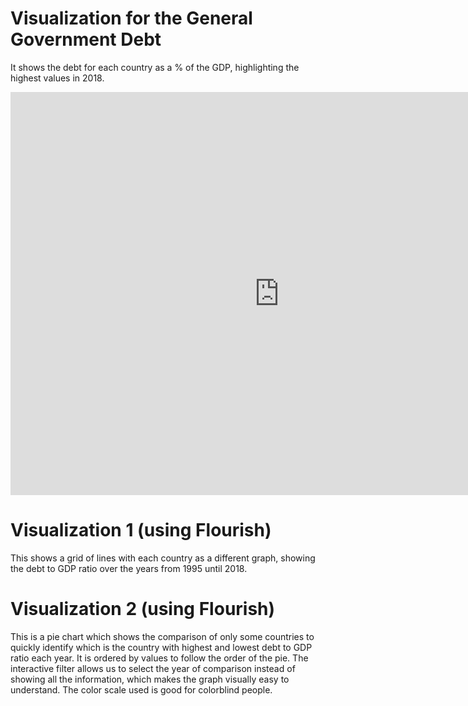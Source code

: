 # Visualization for the General Government Debt


It shows the debt for each country as a % of the GDP, highlighting the highest values in 2018.

<iframe src="https://data.oecd.org/chart/6gJY" width="860" height="645" style="border: 0" mozallowfullscreen="true" webkitallowfullscreen="true" allowfullscreen="true"><a href="https://data.oecd.org/chart/6gJY" target="_blank">OECD Chart: General government debt, Total, % of GDP, Annual, 2018</a></iframe>


# Visualization 1 (using Flourish)

This shows a grid of lines with each country as a different graph, showing the debt to GDP ratio over the years from 1995 until 2018.

<div class="flourish-embed flourish-chart" data-src="visualisation/5284504"><script src="https://public.flourish.studio/resources/embed.js"></script></div>

# Visualization 2 (using Flourish)

This is a pie chart which shows the comparison of only some countries to quickly identify which is the country with highest and lowest debt to GDP ratio each year. It is ordered by values to follow the order of the pie. The interactive filter allows us to select the year of comparison instead of showing all the information, which makes the graph visually easy to understand. The color scale used is good for colorblind people.

<div class="flourish-embed flourish-chart" data-src="visualisation/5284700"><script src="https://public.flourish.studio/resources/embed.js"></script></div>
